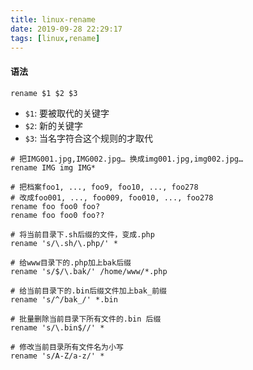 ```yaml
---
title: linux-rename
date: 2019-09-28 22:29:17
tags: [linux,rename]
---
```


#### 语法

```shell
rename $1 $2 $3
```

- `$1`: 要被取代的关键字  
- `$2`: 新的关键字 
-  `$3`: 当名字符合这个规则的才取代  

```
# 把IMG001.jpg,IMG002.jpg… 换成img001.jpg,img002.jpg…   
rename IMG img IMG*

# 把档案foo1, ..., foo9, foo10, ..., foo278
# 改成foo001, ..., foo009, foo010, ..., foo278
rename foo foo0 foo?
rename foo foo0 foo??
```

```
# 将当前目录下.sh后缀的文件，变成.php  
rename 's/\.sh/\.php/' *

# 给www目录下的.php加上bak后缀  
rename 's/$/\.bak/' /home/www/*.php

# 给当前目录下的.bin后缀文件加上bak_前缀  
rename 's/^/bak_/' *.bin

# 批量删除当前目录下所有文件的.bin 后缀  
rename 's/\.bin$//' *

# 修改当前目录所有文件名为小写  
rename 's/A-Z/a-z/' *
```

